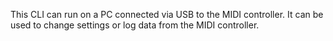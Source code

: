 This CLI can run on a PC connected via USB to the MIDI controller. It can be used to change settings or log data from the MIDI controller.
